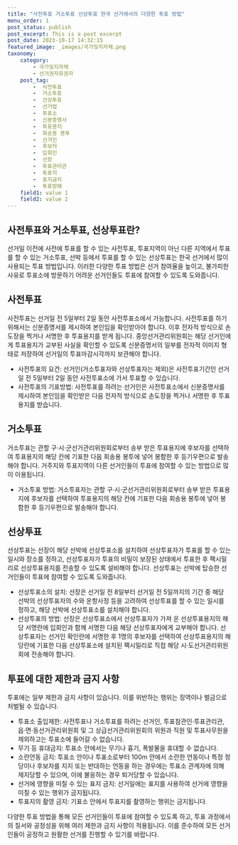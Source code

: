 ```yaml
---
title: "사전투표 거소투표 선상투표 한국 선거에서의 다양한 투표 방법"
menu_order: 1
post_status: publish
post_excerpt: This is a post excerpt
post_date: 2023-10-17 14:32:15
featured_image: _images/국가및지자체.png
taxonomy:
    category:
        - 국가및지자체
        - 선거권자유권자
    post_tag:
        -  사전투표
        -  거소투표
        -  선상투표
        -  선거법
        -  투표소
        -  신분증명서
        -  투표용지
        -  회송용 봉투
        -  선거인
        -  후보자
        -  입회인
        -  선장
        -  투표관리관
        -  투표지
        -  표지금지
        -  투표방해
    field1: value 1
    field2: value 2
---
```



## 사전투표와 거소투표, 선상투표란?
선거일 이전에 사전에 투표를 할 수 있는 사전투표, 투표지역이 아닌 다른 지역에서 투표를 할 수 있는 거소투표, 선박 등에서 투표를 할 수 있는 선상투표는 한국 선거에서 많이 사용되는 투표 방법입니다. 이러한 다양한 투표 방법은 선거 참여율을 높이고, 불가피한 사유로 투표소에 방문하기 어려운 선거인들도 투표에 참여할 수 있도록 도와줍니다.

## 사전투표
사전투표는 선거일 전 5일부터 2일 동안 사전투표소에서 가능합니다. 사전투표를 하기 위해서는 신분증명서를 제시하여 본인임을 확인받아야 합니다. 이후 전자적 방식으로 손도장을 찍거나 서명한 후 투표용지를 받게 됩니다. 중앙선거관리위원회는 해당 선거인에게 투표용지가 교부된 사실을 확인할 수 있도록 신분증명서의 일부를 전자적 이미지 형태로 저장하여 선거일의 투표마감시각까지 보관해야 합니다.

- 사전투표의 요건: 선거인(거소투표자와 선상투표자는 제외)은 사전투표기간인 선거일 전 5일부터 2일 동안 사전투표소에 가서 투표할 수 있습니다.
- 사전투표의 기표방법: 사전투표를 하려는 선거인은 사전투표소에서 신분증명서를 제시하여 본인임을 확인받은 다음 전자적 방식으로 손도장을 찍거나 서명한 후 투표용지를 받습니다.

## 거소투표
거소투표는 관할 구·시·군선거관리위원회로부터 송부 받은 투표용지에 후보자를 선택하여 투표용지의 해당 칸에 기표한 다음 회송용 봉투에 넣어 봉함한 후 등기우편으로 발송해야 합니다. 거주지와 투표지역이 다른 선거인들이 투표에 참여할 수 있는 방법으로 많이 이용됩니다.

- 거소투표 방법: 거소투표자는 관할 구·시·군선거관리위원회로부터 송부 받은 투표용지에 후보자를 선택하여 투표용지의 해당 칸에 기표한 다음 회송용 봉투에 넣어 봉함한 후 등기우편으로 발송해야 합니다.

## 선상투표
선상투표는 선장이 해당 선박에 선상투표소를 설치하여 선상투표자가 투표를 할 수 있는 일시와 장소를 정하고, 선상투표자가 투표의 비밀이 보장된 상태에서 투표한 후 팩시밀리로 선상투표용지를 전송할 수 있도록 설비해야 합니다. 선상투표는 선박에 탑승한 선거인들이 투표에 참여할 수 있도록 도와줍니다.

- 선상투표소의 설치: 선장은 선거일 전 8일부터 선거일 전 5일까지의 기간 중 해당 선박의 선상투표자의 수와 운항사정 등을 고려하여 선상투표를 할 수 있는 일시를 정하고, 해당 선박에 선상투표소를 설치해야 합니다.
- 선상투표의 방법: 선장은 선상투표소에서 선상투표자가 가져 온 선상투표용지의 해당 서명란에 입회인과 함께 서명한 다음 해당 선상투표자에게 교부해야 합니다. 선상투표자는 선거인 확인란에 서명한 후 1명의 후보자를 선택하여 선상투표용지의 해당란에 기표한 다음 선상투표소에 설치된 팩시밀리로 직접 해당 시·도선거관리위원회에 전송해야 합니다.

## 투표에 대한 제한과 금지 사항
투표에는 일부 제한과 금지 사항이 있습니다. 이를 위반하는 행위는 징역이나 벌금으로 처벌될 수 있습니다.

- 투표소 출입제한: 사전투표나 거소투표를 하려는 선거인, 투표참관인·투표관리관, 읍·면·동선거관리위원회 및 그 상급선거관리위원회의 위원과 직원 및 투표사무원을 제외하고는 투표소에 들어갈 수 없습니다.
- 무기 등 휴대금지: 투표소 안에서는 무기나 흉기, 폭발물을 휴대할 수 없습니다.
- 소란언동 금지: 투표소 안이나 투표소로부터 100m 안에서 소란한 언동이나 특정 정당이나 후보자를 지지 또는 반대하는 언동을 하는 경우에는 투표소 관계자에 의해 제지당할 수 있으며, 이에 불응하는 경우 퇴거당할 수 있습니다.
- 선거에 영향을 미칠 수 있는 표지 금지: 선거일에는 표지를 사용하여 선거에 영향을 미칠 수 있는 행위가 금지됩니다.
- 투표지의 촬영 금지: 기표소 안에서 투표지를 촬영하는 행위는 금지됩니다.

다양한 투표 방법을 통해 모든 선거인들이 투표에 참여할 수 있도록 하고, 투표 과정에서의 질서와 공정성을 위해 여러 제한과 금지 사항이 적용됩니다. 이를 준수하여 모든 선거인들이 공정하고 원활한 선거를 진행할 수 있기를 바랍니다.
